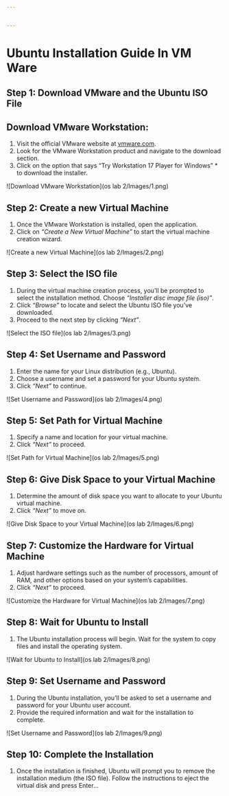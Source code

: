 ```yaml
---


---
```


<h1 id="ubuntu-installation-guide-in-vm-ware">Ubuntu Installation Guide In VM Ware</h1>
<h2 id="step-1-download-vmware-and-the-ubuntu-iso-file">Step 1: Download VMware and the Ubuntu ISO File</h2>
<h2 id="download-vmware-workstation">Download VMware Workstation:</h2>
<ol>
<li>Visit the official VMware website at  <a href="https://www.vmware.com/">vmware.com</a>.</li>
<li>Look for the VMware Workstation product and navigate to the download section.</li>
<li>Click on the option that says “Try Workstation 17 Player for Windows” * to download the installer.</li>
</ol>
<p>![Download VMware Workstation](os lab 2/Images/1.png)</p>
<h2 id="step-2-create-a-new-virtual-machine">Step 2: Create a new Virtual Machine</h2>
<ol>
<li>Once the VMware Workstation is installed, open the application.</li>
<li>Click on  <em>“Create a New Virtual Machine”</em>  to start the virtual machine creation wizard.</li>
</ol>
<p>![Create a new Virtual Machine](os lab 2/Images/2.png)</p>
<h2 id="step-3-select-the-iso-file">Step 3: Select the ISO file</h2>
<ol>
<li>During the virtual machine creation process, you’ll be prompted to select the installation method. Choose  <em>“Installer disc image file (iso)”</em>.</li>
<li>Click  <em>“Browse”</em>  to locate and select the Ubuntu ISO file you’ve downloaded.</li>
<li>Proceed to the next step by clicking  <em>“Next”</em>.</li>
</ol>
<p>![Select the ISO file](os lab 2/Images/3.png)</p>
<h2 id="step-4-set-username-and-password">Step 4: Set Username and Password</h2>
<ol>
<li>Enter the name for your Linux distribution (e.g., Ubuntu).</li>
<li>Choose a username and set a password for your Ubuntu system.</li>
<li>Click  <em>“Next”</em>  to continue.</li>
</ol>
<p>![Set Username and Password](os lab 2/Images/4.png)</p>
<h2 id="step-5-set-path-for-virtual-machine">Step 5: Set Path for Virtual Machine</h2>
<ol>
<li>Specify a name and location for your virtual machine.</li>
<li>Click  <em>“Next”</em>  to proceed.</li>
</ol>
<p>![Set Path for Virtual Machine](os lab 2/Images/5.png)</p>
<h2 id="step-6-give-disk-space-to-your-virtual-machine">Step 6: Give Disk Space to your Virtual Machine</h2>
<ol>
<li>Determine the amount of disk space you want to allocate to your Ubuntu virtual machine.</li>
<li>Click  <em>“Next”</em>  to move on.</li>
</ol>
<p>![Give Disk Space to your Virtual Machine](os lab 2/Images/6.png)</p>
<h2 id="step-7-customize-the-hardware-for-virtual-machine">Step 7: Customize the Hardware for Virtual Machine</h2>
<ol>
<li>Adjust hardware settings such as the number of processors, amount of RAM, and other options based on your system’s capabilities.</li>
<li>Click  <em>“Next”</em>  to proceed.</li>
</ol>
<p>![Customize the Hardware for Virtual Machine](os lab 2/Images/7.png)</p>
<h2 id="step-8-wait-for-ubuntu-to-install">Step 8: Wait for Ubuntu to Install</h2>
<ol>
<li>The Ubuntu installation process will begin. Wait for the system to copy files and install the operating system.</li>
</ol>
<p>![Wait for Ubuntu to Install](os lab 2/Images/8.png)</p>
<h2 id="step-9-set-username-and-password">Step 9: Set Username and Password</h2>
<ol>
<li>During the Ubuntu installation, you’ll be asked to set a username and password for your Ubuntu user account.</li>
<li>Provide the required information and wait for the installation to complete.</li>
</ol>
<p>![Set Username and Password](os lab 2/Images/9.png)</p>
<h2 id="step-10-complete-the-installation">Step 10: Complete the Installation</h2>
<ol>
<li>Once the installation is finished, Ubuntu will prompt you to remove the installation medium (the ISO file). Follow the instructions to eject the virtual disk and press Enter…</li>
</ol>

